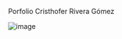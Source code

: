 Porfolio Cristhofer Rivera Gómez

![image](https://github.com/user-attachments/assets/899a9ef7-b56c-4b45-a29a-f06cfd24d49b)
